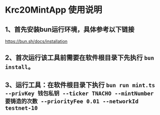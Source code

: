# Krc20MintApp 使用说明

## 1、首先安装bun运行环境，具体参考以下链接
https://bun.sh/docs/installation

## 2、首次运行该工具前需要在软件根目录下先执行 `bun install`。

## 3、运行工具：在软件根目录下执行 `bun run mint.ts --privKey 钱包私钥 --ticker TNACHO --mintNumber 要铸造的次数 --priorityFee 0.01 --networkId testnet-10`




